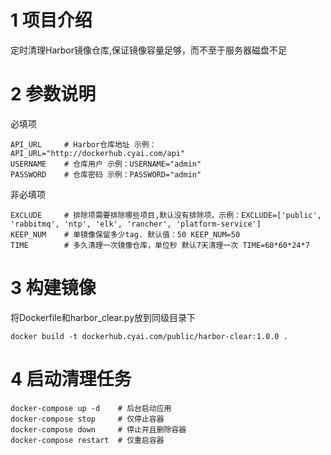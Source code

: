 # 1 项目介绍
定时清理Harbor镜像仓库,保证镜像容量足够，而不至于服务器磁盘不足

# 2 参数说明

必填项
```text
API_URL     # Harbor仓库地址 示例：API_URL="http://dockerhub.cyai.com/api"
USERNAME    # 仓库用户 示例：USERNAME="admin"
PASSWORD    # 仓库密码 示例：PASSWORD="admin"
```

非必填项
```text
EXCLUDE     # 排除项需要排除哪些项目,默认没有排除项。示例：EXCLUDE=['public', 'rabbitmq', 'ntp', 'elk', 'rancher', 'platform-service']
KEEP_NUM    # 单镜像保留多少tag. 默认值：50 KEEP_NUM=50
TIME        # 多久清理一次镜像仓库，单位秒 默认7天清理一次 TIME=60*60*24*7
```

# 3 构建镜像
将Dockerfile和harbor_clear.py放到同级目录下
```text
docker build -t dockerhub.cyai.com/public/harbor-clear:1.0.0 .
```

# 4 启动清理任务
```text
docker-compose up -d    # 后台启动应用
docker-compose stop     # 仅停止容器
docker-compose down     # 停止并且删除容器
docker-compose restart  # 仅重启容器
```